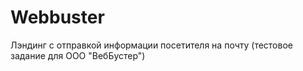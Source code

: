 # Webbuster
Лэндинг с отправкой информации посетителя на почту (тестовое задание для ООО "ВебБустер")

